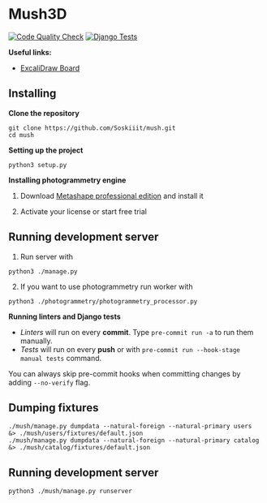 # Mush3D

[![Code Quality Check](https://github.com/Soskiiit/mush/actions/workflows/linters.yml/badge.svg)](https://github.com/Soskiiit/mush/actions/workflows/linters.yml) [![Django Tests](https://github.com/Soskiiit/mush/actions/workflows/tests.yml/badge.svg)](https://github.com/Soskiiit/mush/actions/workflows/tests.yml)

**Useful links:**
- [ExcaliDraw Board](https://excalidraw.com/#room=40d1ff70b3686a5c5b03,w6kdCY5a6fkLumdioki-Cg)

## Installing

**Clone the repository**

```
git clone https://github.com/Soskiiit/mush.git
cd mush
```

**Setting up the project**

```
python3 setup.py
```

**Installing photogrammetry engine**

1. Download [Metashape professional edition](https://www.agisoft.com/downloads/installer/) and install it

2. Activate your license or start free trial

## Running development server

1. Run server with
```
python3 ./manage.py
```
2. If you want to use photogrammetry run worker with
```
python3 ./photogrammetry/photogrammetry_processor.py
```

**Running linters and Django tests**

- *Linters* will run on every **commit**. Type `pre-commit run -a` to run them manually.
- *Tests* will run on every **push** or with `pre-commit run --hook-stage manual tests` command.

You can always skip pre-commit hooks when committing changes by adding `--no-verify` flag.

## Dumping fixtures
```
./mush/manage.py dumpdata --natural-foreign --natural-primary users  &> ./mush/users/fixtures/default.json
./mush/manage.py dumpdata --natural-foreign --natural-primary catalog &> ./mush/catalog/fixtures/default.json
```

## Running development server

```
python3 ./mush/manage.py runserver
```
